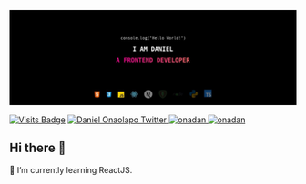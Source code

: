 ![Daniel Onaolapo](1500x500.jpeg)

[![Visits Badge](https://badges.pufler.dev/visits/onadan/onadan?color=0F182A&style=for-the-badge)](https://github.com/onadan)
<a href="https://twitter.com/1DanielOnaolapo">
    <img alt="Daniel Onaolapo Twitter" src="https://img.shields.io/badge/Twitter-1DA1F2?style=for-the-badge&logo=twitter&logoColor=white" />
</a>
<a href="https://github.com/onadan">
    <img alt="onadan" src="https://img.shields.io/badge/GitHub-100000?style=for-the-badge&logo=github&logoColor=white" />
</a>
<a href="https://linkedin.com/in/daniel-onaolapo">
    <img alt="onadan" src="https://img.shields.io/badge/LinkedIn-0077B5?style=for-the-badge&logo=linkedin&logoColor=white" />
</a>

## Hi there 👋

🌱 I’m currently learning ReactJS.

<!-- [![GitHub Streak](https://github-readme-streak-stats.herokuapp.com?user=onadan&theme=radical&hide_border=true)](https://git.io/streak-stats) -->